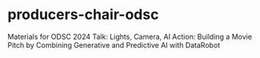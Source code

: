 # producers-chair-odsc
Materials for ODSC 2024 Talk: Lights, Camera, AI Action: Building a Movie Pitch by Combining Generative and Predictive AI with DataRobot
